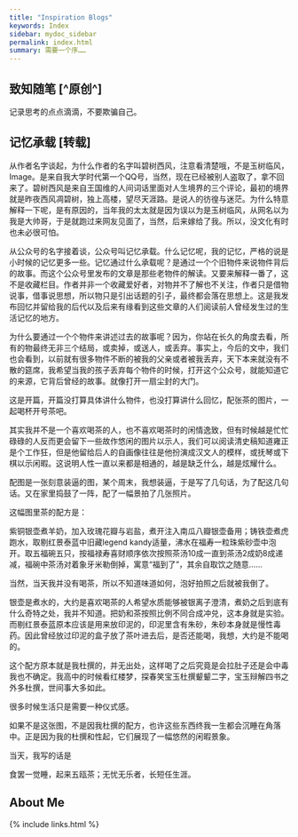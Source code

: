 ```yaml
---
title: "Inspiration Blogs"
keywords: Index
sidebar: mydoc_sidebar
permalink: index.html
summary: 需要一个序……
---
```



## 致知随笔 [^原创^]

记录思考的点点滴滴，不要欺骗自己。

## 记忆承载 [**转载**]

从作者名字谈起，为什么作者的名字叫碧树西风，注意看清楚哦，不是玉树临风，Image。是来自我大学时代第一个QQ号，当然，现在已经被别人盗取了，拿不回来了。碧树西风是来自王国维的人间词话里面对人生境界的三个评论，最初的境界就是昨夜西风凋碧树，独上高楼，望尽天涯路。是说人的彷徨与迷茫。为什么特意解释一下呢，是有原因的，当年我的太太就是因为误以为是玉树临风，从网名以为我是大帅哥，于是就跑过来网友见面了，当然，后来嫁给了我。所以，没文化有时也未必很可怕。

从公众号的名字接着谈，公众号叫记忆承载。什么记忆呢，我的记忆，严格的说是小时候的记忆更多一些。记忆通过什么承载呢？是通过一个个旧物件来说物件背后的故事。而这个公众号里发布的文章是那些老物件的解读。又要来解释一番了，这不是收藏栏目。作者并非一个收藏爱好者，对物并不了解也不关注，作者只是借物说事，借事说思想，所以物只是引出话题的引子，最终都会落在思想上。这是我发布回忆并留给我的后代以及后来有缘看到这些文章的人们阅读前人曾经发生过的生活记忆的地方。

为什么要通过一个个物件来讲述过去的故事呢？因为，你站在长久的角度去看，所有的物最终无非三个结局，或卖掉，或送人，或丢弃。事实上，今后的文中，我们也会看到，以前就有很多物件不断的被我的父亲或者被我丢弃，天下本来就没有不散的筵席，我希望当我的孩子丢弃每个物件的时候，打开这个公众号，就能知道它的来源，它背后曾经的故事。就像打开一扇尘封的大门。

这是开篇，开篇没打算具体讲什么物件，也没打算讲什么回忆，配张茶的图片，一起喝杯开号茶吧。

其实我并不是一个喜欢喝茶的人，也不喜欢喝茶时的闲情逸致，但有时候越是忙忙碌碌的人反而更会留下一些故作悠闲的图片以示人，我们可以阅读清史稿知道雍正是个工作狂，但是他留给后人的自画像往往是他扮演成汉文人的模样，或抚琴或下棋以示闲暇。这说明人性一直以来都是相通的，越是缺乏什么，越是炫耀什么。

配图是一张刻意装逼的图，某个周末，我想装逼，于是写了几句话，为了配这几句话。又在家里捣鼓了一阵，配了一幅景拍了几张照片。

这幅图里茶的配方是：

紫铜银壶煮羊奶，加入玫瑰花瓣与岩盐，煮开注入南瓜八瓣银壶备用；铸铁壶煮虎跑水，取剔红景泰蓝中旧藏legend kandy适量，沸水在福寿一粒珠紫砂壶中泡开。取五福碗五只，按福禄寿喜财顺序依次按照茶汤10成一直到茶汤2成奶8成递减，福碗中茶汤对着象牙米勒倒掉，寓意“福到了”，其余自取饮之随意......

当然，当天我并没有喝茶，所以不知道味道如何，泡好拍照之后就被我倒了。

银壶是煮水的，大约是喜欢喝茶的人希望水质能够被银离子澄清，煮奶之后到底有什么奇特之处，我并不知道。把奶和茶按照比例不同合成冲兑，这本身就是实验。而剔红景泰蓝原本应该是用来放印泥的，印泥里含有朱砂，朱砂本身就是慢性毒药。因此曾经放过印泥的盒子放了茶叶进去后，是否还能喝，我想，大约是不能喝的。

这个配方原本就是我杜撰的，并无出处，这样喝了之后究竟是会拉肚子还是会中毒我也不确定。我高中的时候看红楼梦，探春笑宝玉杜撰颦颦二字，宝玉辩解四书之外多杜撰，世间事大多如此。

很多时候生活只是需要一种仪式感。

如果不是这张图，不是因我杜撰的配方，也许这些东西终我一生都会沉睡在角落中。正是因为我的杜撰和性起，它们展现了一幅悠然的闲暇景象。

当天，我写的话是

食罢一觉睡，起来五瓯茶；无忧无乐者，长短任生涯。


## About Me


{% include links.html %}
